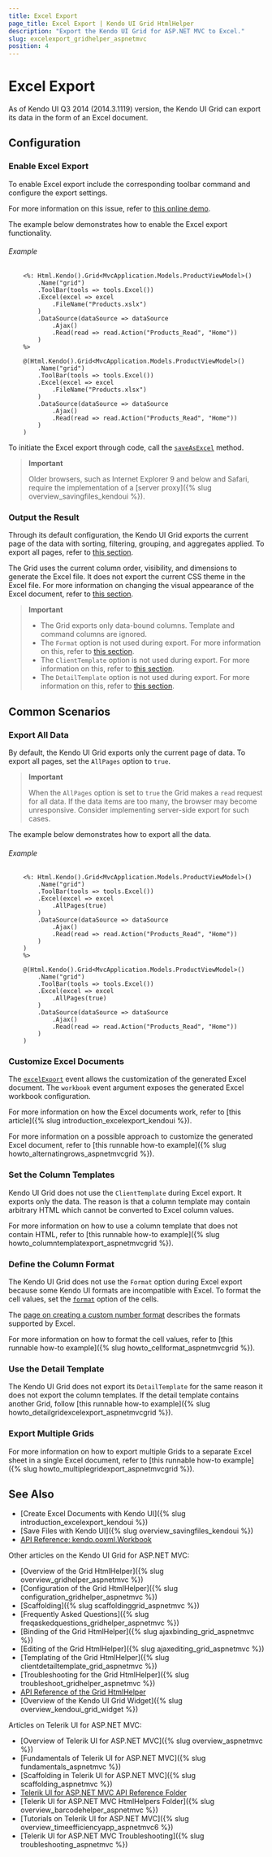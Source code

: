 ```yaml
---
title: Excel Export
page_title: Excel Export | Kendo UI Grid HtmlHelper
description: "Export the Kendo UI Grid for ASP.NET MVC to Excel."
slug: excelexport_gridhelper_aspnetmvc
position: 4
---
```


# Excel Export

As of Kendo UI Q3 2014 (2014.3.1119) version, the Kendo UI Grid can export its data in the form of an Excel document.

## Configuration

### Enable Excel Export

To enable Excel export include the corresponding toolbar command and configure the export settings.

For more information on this issue, refer to [this online demo](http://demos.telerik.com/aspnet-mvc/grid/excel-export).

The example below demonstrates how to enable the Excel export functionality.

###### Example

```tab-ASPX
    <%: Html.Kendo().Grid<MvcApplication.Models.ProductViewModel>()
        .Name("grid")
        .ToolBar(tools => tools.Excel())
        .Excel(excel => excel
            .FileName("Products.xslx")
        )
        .DataSource(dataSource => dataSource
            .Ajax()
            .Read(read => read.Action("Products_Read", "Home"))
        )
    %>
```
```tab-Razor
    @(Html.Kendo().Grid<MvcApplication.Models.ProductViewModel>()
        .Name("grid")
        .ToolBar(tools => tools.Excel())
        .Excel(excel => excel
            .FileName("Products.xlsx")
        )
        .DataSource(dataSource => dataSource
            .Ajax()
            .Read(read => read.Action("Products_Read", "Home"))
        )
    )
```

To initiate the Excel export through code, call the [`saveAsExcel`](/api/javascript/ui/grid.html#methods-saveAsExcel) method.

> **Important**
>
> Older browsers, such as Internet Explorer 9 and below and Safari, require the implementation of a [server proxy]({% slug overview_savingfiles_kendoui %}).

### Output the Result

Through its default configuration, the Kendo UI Grid exports the current page of the data with sorting, filtering, grouping, and aggregates applied. To export all pages, refer to [this section](#export-all-data).

The Grid uses the current column order, visibility, and dimensions to generate the Excel file. It does not export the current CSS theme in the Excel file. For more information on changing the visual appearance of the Excel document, refer to [this section](#customize-the-excel-document).

> **Important**
> * The Grid exports only data-bound columns. Template and command columns are ignored.
> * The `Format` option is not used during export. For more information on this, refer to [this section](#column-format).
> * The `ClientTemplate` option is not used during export. For more information on this, refer to [this section](#column-template).
> * The `DetailTemplate` option is not used during export. For more information on this, refer to [this section](#detail-template).

## Common Scenarios

### Export All Data

By default, the Kendo UI Grid exports only the current page of data. To export all pages, set the `AllPages` option to `true`.

> **Important**
>
> When the `AllPages` option is set to `true` the Grid makes a `read` request for all data. If the data items are too many, the browser may become unresponsive. Consider implementing server-side export for such cases.

The example below demonstrates how to export all the data.

###### Example

```tab-ASPX
    <%: Html.Kendo().Grid<MvcApplication.Models.ProductViewModel>()
        .Name("grid")
        .ToolBar(tools => tools.Excel())
        .Excel(excel => excel
            .AllPages(true)
        )
        .DataSource(dataSource => dataSource
            .Ajax()
            .Read(read => read.Action("Products_Read", "Home"))
        )
    )
    %>
```
```tab-Razor
    @(Html.Kendo().Grid<MvcApplication.Models.ProductViewModel>()
        .Name("grid")
        .ToolBar(tools => tools.Excel())
        .Excel(excel => excel
            .AllPages(true)
        )
        .DataSource(dataSource => dataSource
            .Ajax()
            .Read(read => read.Action("Products_Read", "Home"))
        )
    )
```

### Customize Excel Documents

The [`excelExport`](/api/javascript/ui/grid#events-excelExport) event allows the customization of the generated Excel document. The `workbook` event argument exposes the generated Excel workbook configuration.

For more information on how the Excel documents work, refer to [this article]({% slug introduction_excelexport_kendoui %}).

For more information on a possible approach to customize the generated Excel document, refer to [this runnable how-to example]({% slug howto_alternatingrows_aspnetmvcgrid %}).

### Set the Column Templates

Kendo UI Grid does not use the `ClientTemplate` during Excel export. It exports only the data. The reason is that a column template may contain arbitrary HTML which cannot be converted to Excel column values.

For more information on how to use a column template that does not contain HTML, refer to [this runnable how-to example]({% slug howto_columntemplatexport_aspnetmvcgrid %}).

### Define the Column Format

The Kendo UI Grid does not use the `Format` option during Excel export because some Kendo UI formats are incompatible with Excel. To format the cell values, set the [`format`](/api/javascript/ooxml/workbook.html#configuration-sheets.rows.cells.format) option of the cells.

The [page on creating a custom number format](https://support.office.com/en-us/article/Create-a-custom-number-format-78f2a361-936b-4c03-8772-09fab54be7f4) describes the formats supported by Excel.

For more information on how to format the cell values, refer to [this runnable how-to example]({% slug howto_cellformat_aspnetmvcgrid %}).

### Use the Detail Template

The Kendo UI Grid does not export its `DetailTemplate` for the same reason it does not export the column templates. If the detail template contains another Grid, follow [this runnable how-to example]({% slug howto_detailgridexcelexport_aspnetmvcgrid %}).

### Export Multiple Grids

For more information on how to export multiple Grids to a separate Excel sheet in a single Excel document, refer to [this runnable how-to example]({% slug howto_multiplegridexport_aspnetmvcgrid %}).

## See Also

* [Create Excel Documents with Kendo UI]({% slug introduction_excelexport_kendoui %})
* [Save Files with Kendo UI]({% slug overview_savingfiles_kendoui %})
* [API Reference: kendo.ooxml.Workbook](/api/javascript/ooxml/Workbook)

Other articles on the Kendo UI Grid for ASP.NET MVC:

* [Overview of the Grid HtmlHelper]({% slug overview_gridhelper_aspnetmvc %})
* [Configuration of the Grid HtmlHelper]({% slug configuration_gridhelper_aspnetmvc %})
* [Scaffolding]({% slug scaffoldinggrid_aspnetmvc %})
* [Frequently Asked Questions]({% slug freqaskedquestions_gridhelper_aspnetmvc %})
* [Binding of the Grid HtmlHelper]({% slug ajaxbinding_grid_aspnetmvc %})
* [Editing of the Grid HtmlHelper]({% slug ajaxediting_grid_aspnetmvc %})
* [Templating of the Grid HtmlHelper]({% slug clientdetailtemplate_grid_aspnetmvc %})
* [Troubleshooting for the Grid HtmlHelper]({% slug troubleshoot_gridhelper_aspnetmvc %})
* [API Reference of the Grid HtmlHelper](/api/aspnet-mvc/Kendo.Mvc.UI.Fluent/GridBuilder)
* [Overview of the Kendo UI Grid Widget]({% slug overview_kendoui_grid_widget %})

Articles on Telerik UI for ASP.NET MVC:

* [Overview of Telerik UI for ASP.NET MVC]({% slug overview_aspnetmvc %})
* [Fundamentals of Telerik UI for ASP.NET MVC]({% slug fundamentals_aspnetmvc %})
* [Scaffolding in Telerik UI for ASP.NET MVC]({% slug scaffolding_aspnetmvc %})
* [Telerik UI for ASP.NET MVC API Reference Folder](/api/aspnet-mvc/Kendo.Mvc/AggregateFunction)
* [Telerik UI for ASP.NET MVC HtmlHelpers Folder]({% slug overview_barcodehelper_aspnetmvc %})
* [Tutorials on Telerik UI for ASP.NET MVC]({% slug overview_timeefficiencyapp_aspnetmvc6 %})
* [Telerik UI for ASP.NET MVC Troubleshooting]({% slug troubleshooting_aspnetmvc %})
